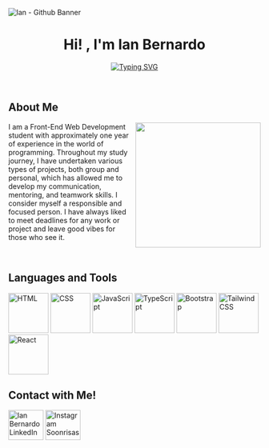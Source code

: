 ![Ian - Github Banner](https://github.com/user-attachments/assets/48a7b75d-8b0d-4677-9211-ed6b0673d563)

<h1 align="center">Hi! , I'm Ian Bernardo</h1>
<p align="center"><a href="https://git.io/typing-svg"><img src="https://readme-typing-svg.herokuapp.com?font=Fira+Code&weight=300&pause=1000&color=FFFFFF&background=000000DA&center=true&vCenter=true&width=435&lines=Trainee+Developer" alt="Typing SVG" /></a></p>

<br>

<h2>About Me</h2>
<picture> <img align="right" src="https://github.com/7oSkaaa/7oSkaaa/blob/main/Images/Right_Side.gif?raw=true" width = 250px></picture>
<p align="left" font="50px">I am a Front-End Web Development student with approximately one year of experience in the world of programming. Throughout my study journey, I have undertaken various types of projects, both group and personal, which has allowed me to develop my communication, mentoring, and teamwork skills.
I consider myself a responsible and focused person. I have always liked to meet deadlines for any work or project and leave good vibes for those who see it.</p>

<br>

<h2>Languages and Tools</h2>
<div align="left">
	<img width="80" src="https://user-images.githubusercontent.com/25181517/192158954-f88b5814-d510-4564-b285-dff7d6400dad.png" alt="HTML" title="HTML"/>
	<img width="80" src="https://user-images.githubusercontent.com/25181517/183898674-75a4a1b1-f960-4ea9-abcb-637170a00a75.png" alt="CSS" title="CSS"/>
	<img width="80" src="https://user-images.githubusercontent.com/25181517/117447155-6a868a00-af3d-11eb-9cfe-245df15c9f3f.png" alt="JavaScript" title="JavaScript"/>
	<img width="80" src="https://user-images.githubusercontent.com/25181517/183890598-19a0ac2d-e88a-4005-a8df-1ee36782fde1.png" alt="TypeScript" title="TypeScript"/>
	<img width="80" src="https://user-images.githubusercontent.com/25181517/183898054-b3d693d4-dafb-4808-a509-bab54cf5de34.png" alt="Bootstrap" title="Bootstrap"/>
	<img width="80" src="https://user-images.githubusercontent.com/25181517/202896760-337261ed-ee92-4979-84c4-d4b829c7355d.png" alt="Tailwind CSS" title="Tailwind CSS"/>
	<img width="80" src="https://user-images.githubusercontent.com/25181517/183897015-94a058a6-b86e-4e42-a37f-bf92061753e5.png" alt="React" title="React"/>
</div>

<h2>Contact with Me!</h2>
<p align="left">
  <a href="https://www.linkedin.com/in/ian-bernardo-8424bb26a/" target="blank"><img align="center" src="https://raw.githubusercontent.com/rahuldkjain/github-profile-readme-generator/master/src/images/icons/Social/linked-in-alt.svg" alt="Ian Bernardo LinkedIn" height="60" width="70" /></a>
  <a href="https://www.instagram.com/soonrisas__/?next=%2F" target="blank"><img align="center" src="https://raw.githubusercontent.com/rahuldkjain/github-profile-readme-generator/master/src/images/icons/Social/instagram.svg" alt="Instagram Soonrisas__" height="60" width="70" /></a>
</p>
